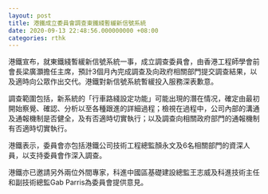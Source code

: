```yaml
---
layout: post
title: 港鐵成立委員會調查東鐵綫暫緩新信號系統
date: 2020-09-13 22:48:56.000000000 +08:00
categories: rthk
---
```


港鐵宣布，就東鐵綫暫緩新信號系統一事，成立調查委員會，由香港工程師學會前會長梁廣灝擔任主席，預計3個月內完成調查及向政府相關部門提交調查結果，以及適時向公眾作出交代。港鐵對新信號系統暫緩投入服務深表歉意。

調查範圍包括，新系統的「行車路綫設定功能」可能出現的潛在情况，確定由最初開始察覺、確認、分析以至各種跟進的詳細過程；檢視在過程中，公司內部的溝通及通報機制是否健全，及有否適時切實執行；以及調查向相關政府部門的通報機制有否適時切實執行。

港鐵表示，委員會亦包括港鐵公司技術工程總監顏永文及6名相關部門的資深人員，以支持委員會作深入調查。

港鐵亦已邀請另外兩位外間專家，科進中國區基礎建設總監王志威及科進技術主任和副技術總監Gab Parris為委員會提供意見。
